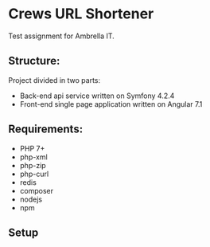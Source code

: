 # Crews URL Shortener
Test assignment for Ambrella IT.
## Structure:
Project divided in two parts:  
 - Back-end api service written on Symfony 4.2.4
 - Front-end single page application written on Angular 7.1
## Requirements: 
 - PHP 7+
 - php-xml
 - php-zip
 - php-curl
 - redis
 - composer
 - nodejs
 - npm
## Setup

